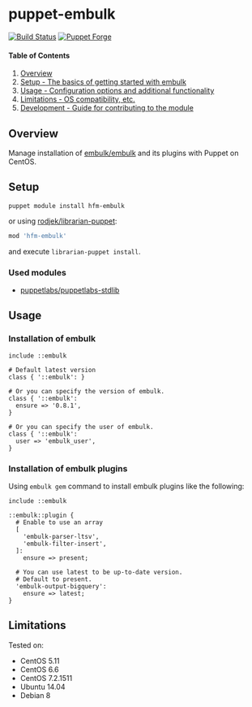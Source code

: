 # puppet-embulk

[![Build Status](https://img.shields.io/travis/hfm/puppet-embulk/master.svg?style=flat-square)](https://travis-ci.org/hfm/puppet-embulk)
[![Puppet Forge](https://img.shields.io/puppetforge/v/hfm/embulk.svg?style=flat-square)](https://forge.puppetlabs.com/hfm/embulk)

#### Table of Contents

1. [Overview](#overview)
1. [Setup - The basics of getting started with embulk](#setup)
1. [Usage - Configuration options and additional functionality](#usage)
1. [Limitations - OS compatibility, etc.](#limitations)
1. [Development - Guide for contributing to the module](#development)

Overview
---

Manage installation of [embulk/embulk](https://github.com/embulk/embulk) and its plugins with Puppet on CentOS.

Setup
---

```
puppet module install hfm-embulk
```

or using [rodjek/librarian-puppet](https://github.com/rodjek/librarian-puppet):

```rb
mod 'hfm-embulk'
```

and execute ``` librarian-puppet install ```.

### Used modules

- [puppetlabs/puppetlabs-stdlib](https://github.com/puppetlabs/puppetlabs-stdlib)

Usage
---

### Installation of embulk

```puppet
include ::embulk

# Default latest version
class { '::embulk': }

# Or you can specify the version of embulk.
class { '::embulk':
  ensure => '0.8.1',
}

# Or you can specify the user of embulk.
class { '::embulk':
  user => 'embulk_user',
}
```

### Installation of embulk plugins

Using `embulk gem` command to install embulk plugins like the following:

```puppet
include ::embulk

::embulk::plugin {
  # Enable to use an array
  [
    'embulk-parser-ltsv',
    'embulk-filter-insert',
  ]:
    ensure => present;

  # You can use latest to be up-to-date version.
  # Default to present.
  'embulk-output-bigquery':
    ensure => latest;
}
```

Limitations
---

Tested on:

- CentOS 5.11
- CentOS 6.6
- CentOS 7.2.1511
- Ubuntu 14.04
- Debian 8

